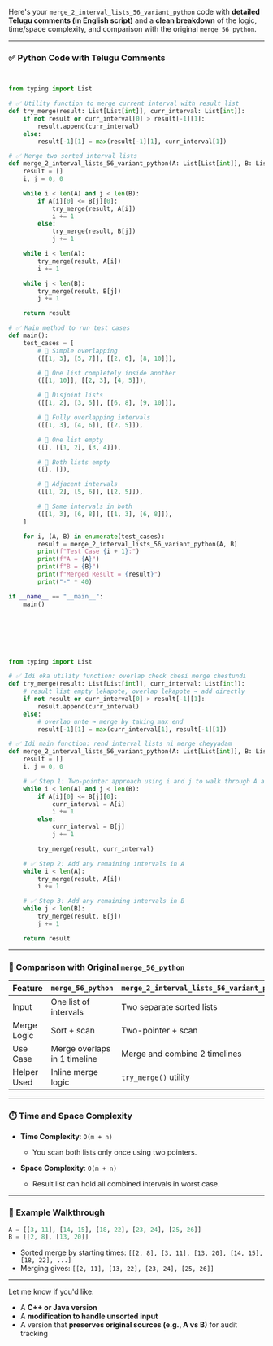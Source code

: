 Here's your `merge_2_interval_lists_56_variant_python` code with **detailed Telugu comments (in English script)** and a **clean breakdown** of the logic, time/space complexity, and comparison with the original `merge_56_python`.

---

### ✅ Python Code with Telugu Comments

```python


from typing import List

# ✅ Utility function to merge current interval with result list
def try_merge(result: List[List[int]], curr_interval: List[int]):
    if not result or curr_interval[0] > result[-1][1]:
        result.append(curr_interval)
    else:
        result[-1][1] = max(result[-1][1], curr_interval[1])

# ✅ Merge two sorted interval lists
def merge_2_interval_lists_56_variant_python(A: List[List[int]], B: List[List[int]]) -> List[List[int]]:
    result = []
    i, j = 0, 0

    while i < len(A) and j < len(B):
        if A[i][0] <= B[j][0]:
            try_merge(result, A[i])
            i += 1
        else:
            try_merge(result, B[j])
            j += 1

    while i < len(A):
        try_merge(result, A[i])
        i += 1

    while j < len(B):
        try_merge(result, B[j])
        j += 1

    return result

# ✅ Main method to run test cases
def main():
    test_cases = [
        # 🧪 Simple overlapping
        ([[1, 3], [5, 7]], [[2, 6], [8, 10]]),

        # 🧪 One list completely inside another
        ([[1, 10]], [[2, 3], [4, 5]]),

        # 🧪 Disjoint lists
        ([[1, 2], [3, 5]], [[6, 8], [9, 10]]),

        # 🧪 Fully overlapping intervals
        ([[1, 3], [4, 6]], [[2, 5]]),

        # 🧪 One list empty
        ([], [[1, 2], [3, 4]]),

        # 🧪 Both lists empty
        ([], []),

        # 🧪 Adjacent intervals
        ([[1, 2], [5, 6]], [[2, 5]]),

        # 🧪 Same intervals in both
        ([[1, 3], [6, 8]], [[1, 3], [6, 8]]),
    ]

    for i, (A, B) in enumerate(test_cases):
        result = merge_2_interval_lists_56_variant_python(A, B)
        print(f"Test Case {i + 1}:")
        print(f"A = {A}")
        print(f"B = {B}")
        print(f"Merged Result = {result}")
        print("-" * 40)

if __name__ == "__main__":
    main()







from typing import List

# ✅ Idi oka utility function: overlap check chesi merge chestundi
def try_merge(result: List[List[int]], curr_interval: List[int]):
    # result list empty lekapote, overlap lekapote → add directly
    if not result or curr_interval[0] > result[-1][1]:
        result.append(curr_interval)
    else:
        # overlap unte → merge by taking max end
        result[-1][1] = max(curr_interval[1], result[-1][1])

# ✅ Idi main function: rend interval lists ni merge cheyyadam
def merge_2_interval_lists_56_variant_python(A: List[List[int]], B: List[List[int]]) -> List[List[int]]:
    result = []
    i, j = 0, 0

    # ✅ Step 1: Two-pointer approach using i and j to walk through A and B
    while i < len(A) and j < len(B):
        if A[i][0] <= B[j][0]:
            curr_interval = A[i]
            i += 1
        else:
            curr_interval = B[j]
            j += 1

        try_merge(result, curr_interval)

    # ✅ Step 2: Add any remaining intervals in A
    while i < len(A):
        try_merge(result, A[i])
        i += 1

    # ✅ Step 3: Add any remaining intervals in B
    while j < len(B):
        try_merge(result, B[j])
        j += 1

    return result
```

---

### 🔁 Comparison with Original `merge_56_python`

| Feature     | `merge_56_python`            | `merge_2_interval_lists_56_variant_python` |
| ----------- | ---------------------------- | ------------------------------------------ |
| Input       | One list of intervals        | Two separate sorted lists                  |
| Merge Logic | Sort + scan                  | Two-pointer + scan                         |
| Use Case    | Merge overlaps in 1 timeline | Merge and combine 2 timelines              |
| Helper Used | Inline merge logic           | `try_merge()` utility                      |

---

### ⏱️ Time and Space Complexity

* **Time Complexity**: `O(m + n)`

  * You scan both lists only once using two pointers.
* **Space Complexity**: `O(m + n)`

  * Result list can hold all combined intervals in worst case.

---

### 🧠 Example Walkthrough

```python
A = [[3, 11], [14, 15], [18, 22], [23, 24], [25, 26]]
B = [[2, 8], [13, 20]]
```

* Sorted merge by starting times:
  `[[2, 8], [3, 11], [13, 20], [14, 15], [18, 22], ...]`
* Merging gives:
  `[[2, 11], [13, 22], [23, 24], [25, 26]]`

---

Let me know if you'd like:

* A **C++ or Java version**
* A **modification to handle unsorted input**
* A version that **preserves original sources (e.g., A vs B)** for audit tracking
